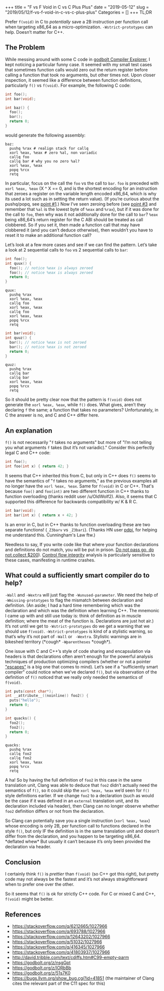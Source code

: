 +++
title = "F vs F Void in C vs C Plus Plus"
date = "2019-05-12"
slug = "2019/05/12/f-vs-f-void-in-c-vs-c-plus-plus"
Categories = []
+++
TL;DR

Prefer `f(void)` in C to *potentially* save a 2B instruction per function call
when targeting x86_64 as a micro-optimization. `-Wstrict-prototypes` can help.
Doesn’t matter for C++.

## The Problem

While messing around with some C code in
[godbolt Compiler Explorer](http://godbolt.org),
I kept noticing a particular funny case.  It seemed with my small test cases
that sometimes function calls would zero out the return register before calling
a function that took no arguments, but other times not.  Upon closer
inspection, it seemed like a difference between function definitions,
particularly `f()` vs `f(void)`.  For example, the following C code:

```c
int foo();
int bar(void);

int baz() {
  foo();
  bar();
  return 0;
}
```
would generate the following assembly:
```gas
baz:
  pushq %rax # realign stack for callq
  xorl %eax, %eax # zero %al, non variadic
  callq foo
  callq bar # why you no zero %al?
  xorl %eax, %eax
  popq %rcx
  retq
```
In particular, focus on the call the `foo` vs the call to `bar`.  `foo` is
preceded with `xorl %eax, %eax` (X ^ X == 0, and is the shortest encoding for
an instruction that zeroes a register on the variable length encoded x86_64,
which is why its used a lot such as in setting the return value).  (If you’re
curious about the pushq/popq, see
[point #1](/blog/2014/04/18/lets-write-some-x86-64/).)
Now I’ve seen zeroing before (see
[point #3](/blog/2014/04/18/lets-write-some-x86-64/)
and remember that `%al` is the lowest byte of `%eax` and `%rax`), but if it was
done for the call to `foo`, then why was it not additionally done for the call
to `bar`? `%eax` being x86_64’s return register for the C ABI should be treated
as call clobbered.  So if you set it, then made a function call that may have
clobbered it (and you can’t deduce otherwise), then wouldn’t you have to reset
it to make an additional function call?

Let’s look at a few more cases and see if we can find the pattern.  Let’s take
a look at 2 sequential calls to `foo` vs 2 sequential calls to `bar`:
```c
int foo();
int quux() {
  foo(); // notice %eax is always zeroed
  foo(); // notice %eax is always zeroed
  return 0;
}
```
```gas
quux:
  pushq %rax
  xorl %eax, %eax
  callq foo
  xorl %eax, %eax
  callq foo
  xorl %eax, %eax
  popq %rcx
  retq
```
```c
int bar(void);
int quuz() {
  bar(); // notice %eax is not zeroed
  bar(); // notice %eax is not zeroed
  return 0;
}
```
```gas
quuz:
  pushq %rax
  callq bar
  callq bar
  xorl %eax, %eax
  popq %rcx
  retq
```

So it should be pretty clear now that the pattern is `f(void)` does not
generate the `xorl %eax, %eax`, while `f()` does.  What gives, aren’t they
declaring `f` the same; a function that takes no parameters?  Unfortunately, in
C the answer is no, and C and C++ differ here.

## An explanation

`f()` is not necessarily "`f` takes no arguments" but more of "I’m not telling
you what arguments `f` takes (but it’s not variadic)."  Consider this perfectly
legal C and C++ code:
```c
int foo();
int foo(int x) { return 42; }
```
It seems that C++ inherited this from C, but only in C++ does `f()` seems to
have the semantics of "`f` takes no arguments," as the previous examples all no
longer have the `xorl %eax, %eax`.  Same for `f(void)` in C or C++. That's
because `foo()` and `foo(int)` are two different function in C++ thanks to
function overloading (thanks reddit user /u/OldWolf2). Also, it seems that C
supported this difference for backwards compatibility w/ K & R C.

```c
int bar(void);
int bar(int x) { return x + 42; }
```
Is an error in C, but in C++ thanks to function overloading these are two
separate functions! (`_Z3barv` vs `_Z3bari`). (Thanks HN user
[pdpi](https://news.ycombinator.com/item?id=19895079), for helping me
understand this. Cunningham's Law ftw.)

Needless to say, If you write code like that where your function declarations
and definitions do not match, you will be put in prison.
[Do not pass go, do not collect $200](https://youtu.be/D2ydY5sBnIg?t=97)).
[Control flow integrity](https://clang.llvm.org/docs/ControlFlowIntegrity.html)
analysis is particularly sensitive to these cases, manifesting in runtime
crashes.

## What could a sufficiently smart compiler do to help?

`-Wall` and `-Wextra` will just flag the `-Wunused-parameter`.  We need the
help of `-Wmissing-prototypes` to flag the mismatch between declaration and
definition. (An aside; I had a hard time remembering which was the declaration
and which was the definition when learning C++.  The mnemonic I came up with
and still use today is: think of definition as in muscle definition; where the
meat of the function is.  Declarations are just hot air.)  It’s not until we
get to `-Wstrict-prototypes` do we get a warning that we should use `f(void)`.
`-Wstrict-prototypes` is kind of a stylistic warning, so that’s why it’s not
part of `-Wall` or ` -Wextra`.  Stylistic warnings are in bikeshed territory
(\*cough\* `-Wparentheses` \*cough\*).

One issue with C and C++’s style of code sharing and encapsulation via headers
is that declarations often aren’t enough for the powerful analysis techniques
of production optimizing compilers (whether or not a pointer
["escapes"](https://jonasdevlieghere.com/escape-analysis-capture-tracking-in-llvm/)
is a big one that comes to mind).  Let’s see if a "sufficiently smart compiler"
could notice when we’ve declared `f()`, but via observation of the definition
of `f()` noticed that we really only needed the semantics of `f(void)`.

```c
int puts(const char*);
int __attribute__((noinline)) foo2() {
  puts("hello");
  return 0;
}

int quacks() {
  foo2();
  foo2();
  return 0;
}
```
```gas
quacks:
  pushq %rax
  callq foo2
  callq foo2
  xorl %eax, %eax
  popq %rcx
  retq
```

A ha! So by having the full definition of `foo2` in this case in the same
translation unit, Clang was able to deduce that `foo2` didn’t actually need the
semantics of `f()`, so it could skip the `xorl %eax, %eax` we’d seen for `f()`
style definitions earlier.  If we change `foo2` to a declaration (such as would
be the case if it was defined in an `external` translation unit, and its
declaration included via header), then Clang can no longer observe whether
`foo2` definition differs or not from the declaration.

So Clang can potentially save you a single instruction (`xorl %eax, %eax`)
whose encoding is only 2B, per function call to functions declared in the style
`f()`, but only IF the definition is in the same translation unit and doesn’t
differ from the declaration, and you happen to be targeting x86_64. \*deflated
whew\* But usually it can’t because it’s only been provided the declaration via
header.

## Conclusion

I certainly think `f()` is *prettier* than `f(void)` (so C++ got this right),
but pretty code may not always be the fastest and it’s not always
straightforward when to prefer one over the other.

So it seems that `f()` is ok for strictly C++ code.  For C or mixed C and C++,
`f(void)` might be better.

## References

- https://stackoverflow.com/q/6212665/1027966
- https://stackoverflow.com/q/693788/1027966
- https://stackoverflow.com/q/12643202/1027966
- https://stackoverflow.com/q/51032/1027966
- https://stackoverflow.com/q/416345/1027966
- https://stackoverflow.com/q/41803937/1027966
- http://david.tribble.com/text/cdiffs.htm#C99-empty-parm
- https://godbolt.org/z/nsgGpt
- https://godbolt.org/z/IORbBb
- https://godbolt.org/z/51s7K0
- https://bugs.llvm.org/show_bug.cgi?id=41851 (the maintainer of Clang cites
the relevant part of the C11 spec for this)


